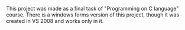 This project was made as a final task of "Programming on C language" course. There is a windows forms version of this project, though it was created in VS 2008 and works only in it. 
